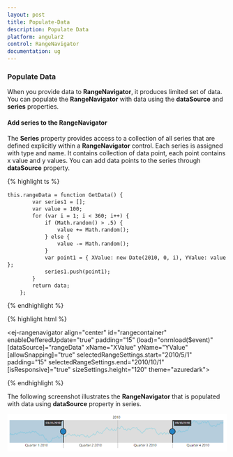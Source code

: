 ```yaml
---
layout: post
title: Populate-Data
description: Populate Data
platform: angular2
control: RangeNavigator
documentation: ug
---
```


### Populate Data

When you provide data to **RangeNavigator**, it produces limited set of data. You can populate the **RangeNavigator** with data using the **dataSource** and **series** properties.

#### Add series to the RangeNavigator

The **Series** property provides access to a collection of all series that are defined explicitly within a **RangeNavigator** control. Each series is assigned with type and name. It contains collection of data point, each point contains x value and y values. You can add data points to the series through **dataSource** property.



{% highlight ts %}

    this.rangeData = function GetData() {
            var series1 = [];       
            var value = 100;
            for (var i = 1; i < 360; i++) {
                if (Math.random() > .5) {
                    value += Math.random();                 
                } else {
                    value -= Math.random();           
                }
                var point1 = { XValue: new Date(2010, 0, i), YValue: value };               
                series1.push(point1);             
            }
            return data;
        };

{% endhighlight %}

{% highlight html %}

<ej-rangenavigator align="center" id="rangecontainer" enableDefferedUpdate="true" padding="15" (load)="onrnload($event)" [dataSource]="rangeData" xName="XValue" yName="YValue" [allowSnapping]="true"
    selectedRangeSettings.start="2010/5/1" padding="15" selectedRangeSettings.end="2010/10/1" [isResponsive]="true" sizeSettings.height="120" theme="azuredark">
</ej-rangenavigator>

{% endhighlight %}


The following screenshot illustrates the **RangeNavigator** that is populated with data using **dataSource** property in series.

![](Populate-Data_images/Populate-Data_img1.png) 
